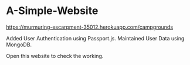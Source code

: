 # A-Simple-Website
https://murmuring-escarpment-35012.herokuapp.com/campgrounds

Added User Authentication using Passport.js.
Maintained User Data using MongoDB. 

Open this website to check the working.
